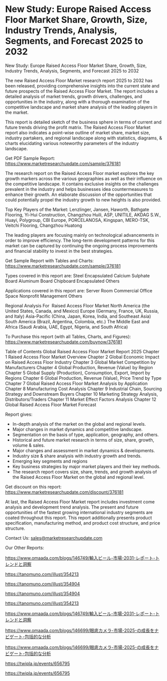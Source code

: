# New Study: Europe Raised Access Floor Market Share, Growth, Size, Industry Trends, Analysis, Segments, and Forecast 2025 to 2032
New Study: Europe Raised Access Floor Market Share, Growth, Size, Industry Trends, Analysis, Segments, and Forecast 2025 to 2032

The new Raised Access Floor Market research report 2025 to 2032 has been released, providing comprehensive insights into the current state and future prospects of the Raised Access Floor Market. The report includes a detailed analysis of market trends, growth drivers, challenges, and opportunities in the industry, along with a thorough examination of the competitive landscape and market share analysis of the leading players in the market.

This report is detailed sketch of the business sphere in terms of current and future trends driving the profit matrix. The Raised Access Floor Market report also indicates a point-wise outline of market share, market size, industry partakers, and regional landscape along with statistics, diagrams, & charts elucidating various noteworthy parameters of the industry landscape.

Get PDF Sample Report: https://www.marketresearchupdate.com/sample/376181

The research report on the Raised Access Floor market explores the key growth markers across the various geographies as well as their influence on the competitive landscape. It contains exclusive insights on the challenges prevalent in the industry and helps businesses idea countermeasures to enhance their growth. An elaborate discussion of the opportunities that could potentially propel the industry growth to new heights is also provided.

Top Key Players of the Market:
Lenzlinger, Jansen, Haworth, Bathgate Flooring, Yi-Hui Construction, Changzhou Huili, ASP, UNITILE, AKDAG S.W., Huayi, Polygroup, CBI Europe, PORCELANOSA, Kingspan, MERO-TSK, Veitchi Flooring, Changzhou Huatong


The leading players are focusing mainly on technological advancements in order to improve efficiency. The long-term development patterns for this market can be captured by continuing the ongoing process improvements and financial stability to invest in the best strategies.

Get Sample Report with Tables and Charts: https://www.marketresearchupdate.com/sample/376181

Types covered in this report are:
Steel Encapsulated
Calcium Sulphate Board
Aluminum Board
Chipboard Encapsulated
Others


Applications covered in this report are:
Server Room
Commercial Office Space
Nonprofit Management
Others


Regional Analysis For  Raised Access Floor Market
North America (the United States, Canada, and Mexico)
Europe (Germany, France, UK, Russia, and Italy)
Asia-Pacific (China, Japan, Korea, India, and Southeast Asia)
South America (Brazil, Argentina, Colombia, etc.)
The Middle East and Africa (Saudi Arabia, UAE, Egypt, Nigeria, and South Africa)

To Purchase this report (with all Tables, Charts, and Figures): https://www.marketresearchupdate.com/buynow/376181

Table of Contents
Global Raised Access Floor Market Report 2025
Chapter 1 Raised Access Floor Market Overview
Chapter 2 Global Economic Impact on Raised Access Floor Industry
Chapter 3 Global Market Competition by Manufacturers
Chapter 4 Global Production, Revenue (Value) by Region
Chapter 5 Global Supply (Production), Consumption, Export, Import by Regions
Chapter 6 Global Production, Revenue (Value), Price Trend by Type
Chapter 7 Global Raised Access Floor Market Analysis by Application
Chapter 8 Manufacturing Cost Analysis
Chapter 9 Industrial Chain, Sourcing Strategy and Downstream Buyers
Chapter 10 Marketing Strategy Analysis, Distributors/Traders
Chapter 11 Market Effect Factors Analysis
Chapter 12 Global Raised Access Floor Market Forecast

Report gives:

- In-depth analysis of the market on the global and regional levels.
- Major changes in market dynamics and competitive landscape.
- Segmentation on the basis of type, application, geography, and others.
- Historical and future market research in terms of size, share, growth, volume & sales.
- Major changes and assessment in market dynamics & developments.
- Industry size & share analysis with industry growth and trends.
- Emerging key segments and regions
- Key business strategies by major market players and their key methods.
- The research report covers size, share, trends, and growth analysis of the Raised Access Floor Market on the global and regional level.

Get discount on this report: https://www.marketresearchupdate.com/discount/376181

At last, the Raised Access Floor Market report includes investment come analysis and development trend analysis. The present and future opportunities of the fastest growing international industry segments are coated throughout this report. This report additionally presents product specification, manufacturing method, and product cost structure, and price structure.

Contact Us:
sales@marketresearchupdate.com

Our Other Reports:

https://www.omaada.com/blogs/146749/輸入ビール-市場-2031-レポート-トレンドと洞察

https://tanomuno.com/illust/354213

https://tanomuno.com/illust/354904

https://tanomuno.com/illust/354904

https://tanomuno.com/illust/354213

https://www.omaada.com/blogs/146749/輸入ビール-市場-2031-レポート-トレンドと洞察

https://www.omaada.com/blogs/146699/眼底カメラ-市場-2025-の成長をナビゲート-包括的な分析

https://www.omaada.com/blogs/146699/眼底カメラ-市場-2025-の成長をナビゲート-包括的な分析

https://twipla.jp/events/656795

https://twipla.jp/events/656795
